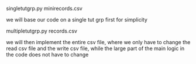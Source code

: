 singletutgrp.py
minirecords.csv

we will base our code on a single tut grp first for simplicity

multipletutgrp.py
records.csv

we will then implement the entire csv file, where we only have to change 
the read csv file and the write csv file, while the large part of the main
logic in the code does not have to change
